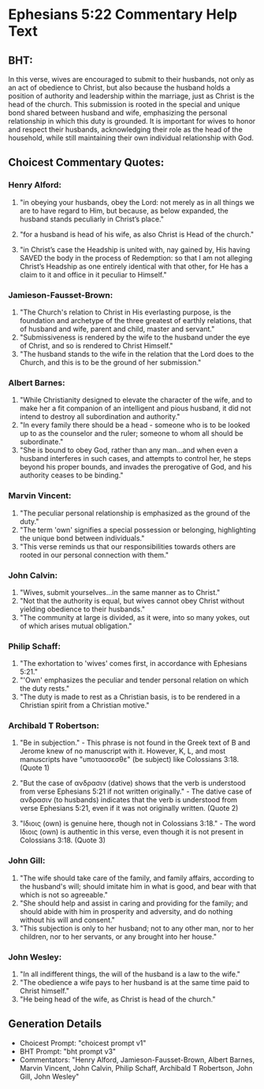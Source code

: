 # Ephesians 5:22 Commentary Help Text

## BHT:
In this verse, wives are encouraged to submit to their husbands, not only as an act of obedience to Christ, but also because the husband holds a position of authority and leadership within the marriage, just as Christ is the head of the church. This submission is rooted in the special and unique bond shared between husband and wife, emphasizing the personal relationship in which this duty is grounded. It is important for wives to honor and respect their husbands, acknowledging their role as the head of the household, while still maintaining their own individual relationship with God.

## Choicest Commentary Quotes:
### Henry Alford:
1. "in obeying your husbands, obey the Lord: not merely as in all things we are to have regard to Him, but because, as below expanded, the husband stands peculiarly in Christ’s place." 

2. "for a husband is head of his wife, as also Christ is Head of the church." 

3. "in Christ’s case the Headship is united with, nay gained by, His having SAVED the body in the process of Redemption: so that I am not alleging Christ’s Headship as one entirely identical with that other, for He has a claim to it and office in it peculiar to Himself."

### Jamieson-Fausset-Brown:
1. "The Church's relation to Christ in His everlasting purpose, is the foundation and archetype of the three greatest of earthly relations, that of husband and wife, parent and child, master and servant."
2. "Submissiveness is rendered by the wife to the husband under the eye of Christ, and so is rendered to Christ Himself."
3. "The husband stands to the wife in the relation that the Lord does to the Church, and this is to be the ground of her submission."

### Albert Barnes:
1. "While Christianity designed to elevate the character of the wife, and to make her a fit companion of an intelligent and pious husband, it did not intend to destroy all subordination and authority."
2. "In every family there should be a head - someone who is to be looked up to as the counselor and the ruler; someone to whom all should be subordinate."
3. "She is bound to obey God, rather than any man...and when even a husband interferes in such cases, and attempts to control her, he steps beyond his proper bounds, and invades the prerogative of God, and his authority ceases to be binding."

### Marvin Vincent:
1. "The peculiar personal relationship is emphasized as the ground of the duty."
2. "The term 'own' signifies a special possession or belonging, highlighting the unique bond between individuals."
3. "This verse reminds us that our responsibilities towards others are rooted in our personal connection with them."

### John Calvin:
1. "Wives, submit yourselves...in the same manner as to Christ." 
2. "Not that the authority is equal, but wives cannot obey Christ without yielding obedience to their husbands." 
3. "The community at large is divided, as it were, into so many yokes, out of which arises mutual obligation."

### Philip Schaff:
1. "The exhortation to 'wives' comes first, in accordance with Ephesians 5:21."
2. "'Own' emphasizes the peculiar and tender personal relation on which the duty rests."
3. "The duty is made to rest as a Christian basis, is to be rendered in a Christian spirit from a Christian motive."

### Archibald T Robertson:
1. "Be in subjection." - This phrase is not found in the Greek text of B and Jerome knew of no manuscript with it. However, K, L, and most manuscripts have "υποτασσεσθε" (be subject) like Colossians 3:18. (Quote 1)

2. "But the case of ανδρασιν (dative) shows that the verb is understood from verse Ephesians 5:21 if not written originally." - The dative case of ανδρασιν (to husbands) indicates that the verb is understood from verse Ephesians 5:21, even if it was not originally written. (Quote 2)

3. "Ιδιοις (own) is genuine here, though not in Colossians 3:18." - The word Ιδιοις (own) is authentic in this verse, even though it is not present in Colossians 3:18. (Quote 3)

### John Gill:
1. "The wife should take care of the family, and family affairs, according to the husband's will; should imitate him in what is good, and bear with that which is not so agreeable." 
2. "She should help and assist in caring and providing for the family; and should abide with him in prosperity and adversity, and do nothing without his will and consent." 
3. "This subjection is only to her husband; not to any other man, nor to her children, nor to her servants, or any brought into her house."

### John Wesley:
1. "In all indifferent things, the will of the husband is a law to the wife."
2. "The obedience a wife pays to her husband is at the same time paid to Christ himself."
3. "He being head of the wife, as Christ is head of the church."


## Generation Details
- Choicest Prompt: "choicest prompt v1"
- BHT Prompt: "bht prompt v3"
- Commentators: "Henry Alford, Jamieson-Fausset-Brown, Albert Barnes, Marvin Vincent, John Calvin, Philip Schaff, Archibald T Robertson, John Gill, John Wesley"
